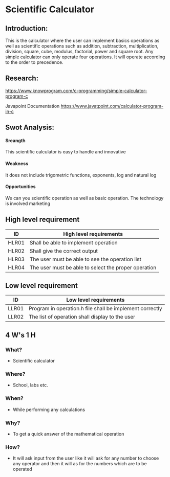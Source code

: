 # Scientific Calculator

## Introduction:

This is the calculator where the user can implement basics operations as well as scientific operations such as addition, subtraction, multiplication, division, square, cube, modulus, factorial, power and square root. Any simple calculator can only operate four operations.
It will operate according to the order to precedence.
 

## Research:
https://www.knowprogram.com/c-programming/simple-calculator-program-c

Javapoint Documentation
https://www.javatpoint.com/calculator-program-in-c

## Swot Analysis:
#### Sreangth 
This scientific calculator is easy to handle and innovative 
#### Weakness
It does not include trigometric functions, exponents, log and natural log
#### Opportunities
We can you scientific operation as well as basic operation. The technology is involved marketing


## High level requirement
| ID | High level requirements |
| -- | --------------- |
| HLR01 | Shall be able to implement operation |
| HLR02 | Shall give the correct output |
| HLR03 | The user must be able to see the operation list |
| HLR04 | The user must be able to select the proper operation |

## Low level requirement
| ID | Low level requirements |
| -- | --------- |
| LLR01 | Program in operation.h file shall be implement correctly |
| LLR02 | The list of operation shall display to the user |

## 4 W's 1 H
### What?
-  Scientific calculator
### Where?
- School, labs etc.
### When? 
- While performing any calculations
### Why? 
- To get a quick answer of the mathematical operation
### How? 
- It will ask input from the user like it will ask for any number to choose any operator and then it will as for the numbers which are to be operated 


